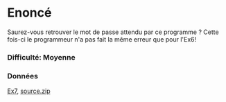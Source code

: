 # Enoncé
Saurez-vous retrouver le mot de passe attendu par ce programme ? Cette fois-ci le programmeur n'a pas fait la même erreur que pour l'Ex6!

### Difficulté: Moyenne

### Données

[Ex7](Ex7?raw=true), [source.zip](source.zip?raw=true)
